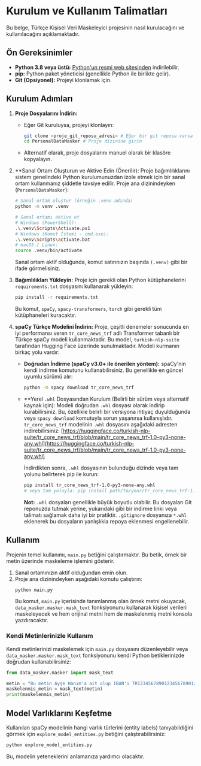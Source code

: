 # Kurulum ve Kullanım Talimatları

Bu belge, Türkçe Kişisel Veri Maskeleyici projesinin nasıl kurulacağını ve kullanılacağını açıklamaktadır.

## Ön Gereksinimler

*   **Python 3.8 veya üstü:** [Python'un resmi web sitesinden](https://www.python.org/downloads/) indirilebilir.
*   **pip:** Python paket yöneticisi (genellikle Python ile birlikte gelir).
*   **Git (Opsiyonel):** Projeyi klonlamak için.

## Kurulum Adımları

1.  **Proje Dosyalarını İndirin:**
    *   Eğer Git kuruluysa, projeyi klonlayın:
        ```bash
        git clone <proje_git_reposu_adresi> # Eğer bir git reposu varsa
        cd PersonalDataMasker # Proje dizinine girin
        ```
    *   Alternatif olarak, proje dosyalarını manuel olarak bir klasöre kopyalayın.

2.  **Sanal Ortam Oluşturun ve Aktive Edin (Önerilir):
    Proje bağımlılıklarını sistem genelindeki Python kurulumunuzdan izole etmek için bir sanal ortam kullanmanız şiddetle tavsiye edilir.
    Proje ana dizinindeyken (`PersonalDataMasker`):
    ```bash
    # Sanal ortam oluştur (örneğin .venv adında)
    python -m venv .venv

    # Sanal ortamı aktive et
    # Windows (PowerShell):
    .\.venv\Scripts\Activate.ps1
    # Windows (Komut İstemi - cmd.exe):
    .\.venv\Scripts\activate.bat
    # macOS / Linux:
    source .venv/bin/activate
    ```
    Sanal ortam aktif olduğunda, komut satırınızın başında `(.venv)` gibi bir ifade görmelisiniz.

3.  **Bağımlılıkları Yükleyin:**
    Proje için gerekli olan Python kütüphanelerini `requirements.txt` dosyasını kullanarak yükleyin:
    ```bash
    pip install -r requirements.txt
    ```
    Bu komut, `spaCy`, `spacy-transformers`, `torch` gibi gerekli tüm kütüphaneleri kuracaktır.

4.  **spaCy Türkçe Modelini İndirin:**
    Proje, çeşitli denemeler sonucunda en iyi performansı veren `tr_core_news_trf` adlı Transformer tabanlı bir Türkçe spaCy modeli kullanmaktadır. Bu model, `turkish-nlp-suite` tarafından Hugging Face üzerinde sunulmaktadır.
    Modeli kurmanın birkaç yolu vardır:

    *   **Doğrudan İndirme (spaCy v3.0+ ile önerilen yöntem):**
        spaCy'nin kendi indirme komutunu kullanabilirsiniz. Bu genellikle en güncel uyumlu sürümü alır:
        ```bash
        python -m spacy download tr_core_news_trf
        ```

    *   **Yerel `.whl` Dosyasından Kurulum (Belirli bir sürüm veya alternatif kaynak için):
        Modeli doğrudan `.whl` dosyası olarak indirip kurabilirsiniz. Bu, özellikle belirli bir versiyona ihtiyaç duyulduğunda veya `spacy download` komutuyla sorun yaşanırsa kullanışlıdır.
        `tr_core_news_trf` modelinin `.whl` dosyasını aşağıdaki adresten indirebilirsiniz:
        [https://huggingface.co/turkish-nlp-suite/tr_core_news_trf/blob/main/tr_core_news_trf-1.0-py3-none-any.whl](https://huggingface.co/turkish-nlp-suite/tr_core_news_trf/blob/main/tr_core_news_trf-1.0-py3-none-any.whl)

        İndirdikten sonra, `.whl` dosyasının bulunduğu dizinde veya tam yolunu belirterek pip ile kurun:
        ```bash
        pip install tr_core_news_trf-1.0-py3-none-any.whl 
        # veya tam yoluyla: pip install path/to/your/tr_core_news_trf-1.0-py3-none-any.whl
        ```
        **Not:** `.whl` dosyaları genellikle büyük boyutlu olabilir. Bu dosyaları Git reponuzda tutmak yerine, yukarıdaki gibi bir indirme linki veya talimatı sağlamak daha iyi bir pratiktir. `.gitignore` dosyanıza `*.whl` eklenerek bu dosyaların yanlışlıkla repoya eklenmesi engellenebilir.

## Kullanım

Projenin temel kullanımı, `main.py` betiğini çalıştırmaktır. Bu betik, örnek bir metin üzerinde maskeleme işlemini gösterir.

1.  Sanal ortamınızın aktif olduğundan emin olun.
2.  Proje ana dizinindeyken aşağıdaki komutu çalıştırın:
    ```bash
    python main.py
    ```
    Bu komut, `main.py` içerisinde tanımlanmış olan örnek metni okuyacak, `data_masker.masker.mask_text` fonksiyonunu kullanarak kişisel verileri maskeleyecek ve hem orijinal metni hem de maskelenmiş metni konsola yazdıracaktır.

### Kendi Metinlerinizle Kullanım

Kendi metinlerinizi maskelemek için `main.py` dosyasını düzenleyebilir veya `data_masker.masker.mask_text` fonksiyonunu kendi Python betiklerinizde doğrudan kullanabilirsiniz:

```python
from data_masker.masker import mask_text

metin = "Bu metin Ayşe Hanım'a ait olup IBAN'ı TR123456789012345678901234 ve T.C. Kimlik No'su 12345678901'dir."
maskelenmis_metin = mask_text(metin)
print(maskelenmis_metin)
```

## Model Varlıklarını Keşfetme

Kullanılan spaCy modelinin hangi varlık türlerini (entity labels) tanıyabildiğini görmek için `explore_model_entities.py` betiğini çalıştırabilirsiniz:

```bash
python explore_model_entities.py
```
Bu, modelin yeteneklerini anlamanıza yardımcı olacaktır.

